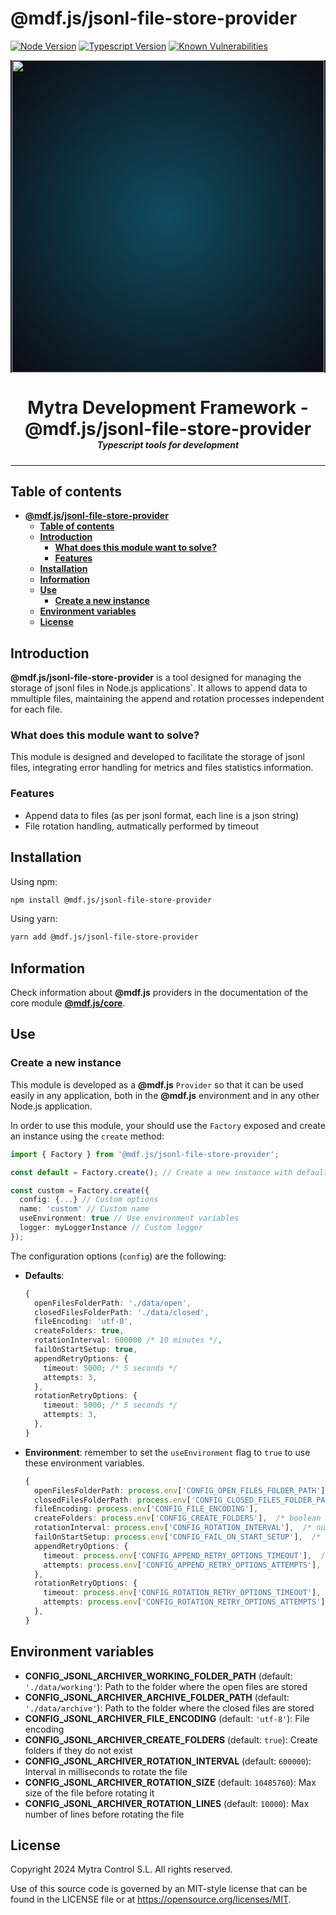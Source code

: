 # **@mdf.js/jsonl-file-store-provider**

[![Node Version](https://img.shields.io/static/v1?style=flat\&logo=node.js\&logoColor=green\&label=node\&message=%3E=20\&color=blue)](https://nodejs.org/en/)
[![Typescript Version](https://img.shields.io/static/v1?style=flat\&logo=typescript\&label=Typescript\&message=5.4\&color=blue)](https://www.typescriptlang.org/)
[![Known Vulnerabilities](https://img.shields.io/static/v1?style=flat\&logo=snyk\&label=Vulnerabilities\&message=0\&color=300A98F)](https://snyk.io/package/npm/snyk)

<!-- markdownlint-disable MD033 MD041 -->

<p align="center">
  <div style="text-align:center;background-image:radial-gradient(circle farthest-corner at 50% 50%, #104c60, #0c0c13);">
    <img src="https://assets.website-files.com/626a3ef32d23835d9b2e4532/6290ab1e2d3e0d922913a6e3_digitalizacion_ENG.svg"alt="netin"width="500">
  </div>
</p>

<h1 style="text-align:center;margin-bottom:0">Mytra Development Framework - @mdf.js/jsonl-file-store-provider </h1>
<h5 style="text-align:center;margin-top:0">Typescript tools for development</h5>

<!-- markdownlint-enable MD033 -->

***

## **Table of contents**

- [**@mdf.js/jsonl-file-store-provider**](#mdfjsjsonl-file-store-provider)
  - [**Table of contents**](#table-of-contents)
  - [**Introduction**](#introduction)
    - [**What does this module want to solve?**](#what-does-this-module-want-to-solve)
    - [**Features**](#features)
  - [**Installation**](#installation)
  - [**Information**](#information)
  - [**Use**](#use)
    - [**Create a new instance**](#create-a-new-instance)
  - [**Environment variables**](#environment-variables)
  - [**License**](#license)

## **Introduction**

**@mdf.js/jsonl-file-store-provider** is a tool designed for managing the storage of jsonl files in Node.js applications\`. It allows to append data to mmultiple files, maintaining the append and rotation processes independent for each file.

### **What does this module want to solve?**

This module is designed and developed to facilitate the storage of jsonl files, integrating error handling for metrics and files statistics information.

### **Features**

- Append data to files (as per jsonl format, each line is a json string)
- File rotation handling, autmatically performed by timeout

## **Installation**

Using npm:

```bash
npm install @mdf.js/jsonl-file-store-provider
```

Using yarn:

```bash
yarn add @mdf.js/jsonl-file-store-provider
```

## **Information**

Check information about **@mdf.js** providers in the documentation of the core module [**@mdf.js/core**](https://mytracontrol.github.io/mdf.js/modules/_mdf_js_core.html).

## **Use**

### **Create a new instance**

This module is developed as a **@mdf.js** `Provider` so that it can be used easily in any application, both in the **@mdf.js** environment and in any other Node.js application.

In order to use this module, your should use the `Factory` exposed and create an instance using the `create` method:

```typescript
import { Factory } from '@mdf.js/jsonl-file-store-provider';

const default = Factory.create(); // Create a new instance with default options

const custom = Factory.create({
  config: {...} // Custom options
  name: 'custom' // Custom name
  useEnvironment: true // Use environment variables
  logger: myLoggerInstance // Custom logger
});
```

The configuration options (`config`) are the following:

- **Defaults**:

  ```typescript
  {
    openFilesFolderPath: './data/open',
    closedFilesFolderPath: './data/closed',
    fileEncoding: 'utf-8',
    createFolders: true,
    rotationInterval: 600000 /* 10 minutes */,
    failOnStartSetup: true,
    appendRetryOptions: {
      timeout: 5000; /* 5 seconds */
      attempts: 3,
    },
    rotationRetryOptions: {
      timeout: 5000; /* 5 seconds */
      attempts: 3,
    },
  }
  ```

- **Environment**: remember to set the `useEnvironment` flag to `true` to use these environment variables.

  ```typescript
  { 
    openFilesFolderPath: process.env['CONFIG_OPEN_FILES_FOLDER_PATH'],
    closedFilesFolderPath: process.env['CONFIG_CLOSED_FILES_FOLDER_PATH'],
    fileEncoding: process.env['CONFIG_FILE_ENCODING'],
    createFolders: process.env['CONFIG_CREATE_FOLDERS'],  /* boolean */
    rotationInterval: process.env['CONFIG_ROTATION_INTERVAL'],  /* number */
    failOnStartSetup: process.env['CONFIG_FAIL_ON_START_SETUP'],  /* boolean */
    appendRetryOptions: {
      timeout: process.env['CONFIG_APPEND_RETRY_OPTIONS_TIMEOUT'],  /* number */
      attempts: process.env['CONFIG_APPEND_RETRY_OPTIONS_ATTEMPTS'],  /* number */
    },
    rotationRetryOptions: {
      timeout: process.env['CONFIG_ROTATION_RETRY_OPTIONS_TIMEOUT'],  /* number */
      attempts: process.env['CONFIG_ROTATION_RETRY_OPTIONS_ATTEMPTS'],  /* number */
    },
  }
  ```

## **Environment variables**

- **CONFIG\_JSONL\_ARCHIVER\_WORKING\_FOLDER\_PATH** (default: `'./data/working'`): Path to the folder where the open files are stored
- **CONFIG\_JSONL\_ARCHIVER\_ARCHIVE\_FOLDER\_PATH** (default: `'./data/archive'`): Path to the folder where the closed files are stored
- **CONFIG\_JSONL\_ARCHIVER\_FILE\_ENCODING** (default: `'utf-8'`): File encoding
- **CONFIG\_JSONL\_ARCHIVER\_CREATE\_FOLDERS** (default: `true`): Create folders if they do not exist
- **CONFIG\_JSONL\_ARCHIVER\_ROTATION\_INTERVAL** (default: `600000`): Interval in milliseconds to rotate the file
- **CONFIG\_JSONL\_ARCHIVER\_ROTATION\_SIZE** (default: `10485760`): Max size of the file before rotating it
- **CONFIG\_JSONL\_ARCHIVER\_ROTATION\_LINES** (default: `10000`): Max number of lines before rotating the file

## **License**

Copyright 2024 Mytra Control S.L. All rights reserved.

Use of this source code is governed by an MIT-style license that can be found in the LICENSE file or at <https://opensource.org/licenses/MIT>.
